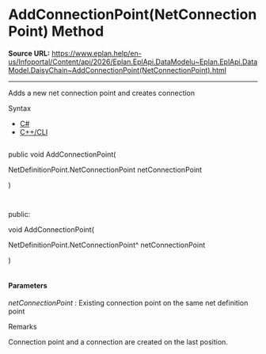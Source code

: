 # AddConnectionPoint(NetConnectionPoint) Method

**Source URL:** https://www.eplan.help/en-us/Infoportal/Content/api/2026/Eplan.EplApi.DataModelu~Eplan.EplApi.DataModel.DaisyChain~AddConnectionPoint(NetConnectionPoint).html

---

Adds a new net connection point and creates connection

Syntax

- [C#](#i-syntax-CS)
- [C++/CLI](#i-syntax-CPP2005)

```
```
public void AddConnectionPoint( 

   NetDefinitionPoint.NetConnectionPoint netConnectionPoint

)
```
```

```
```
public:

void AddConnectionPoint( 

   NetDefinitionPoint.NetConnectionPoint^ netConnectionPoint

)
```
```

#### Parameters

*netConnectionPoint*
:   Existing connection point on the same net definition point

Remarks

Connection point and a connection are created on the last position.
